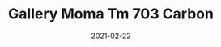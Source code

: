 ---
tags: 
  - "To Market"
  - "Loose Lay LVT"
  - "Gallery"
title: "Gallery Moma Tm 703 Carbon"
designer: "To Market"
image_primary: "img/GALLERY-703.jpg"
href: "https://www.tomkt.com/copy-of-woven-swatches"
description: "Size%3A%2012%22%20X%2024%22%A0/%20Wear%20layer%3A%20.5mm%20%2820mil%29%A0/%20Edge%3A%20Square%A0/%20Thickness%3A%205.0mm%20/%20Sq.ft/Ctn%3A%2020%A0/%20Installation%3A%20Glue%20Down"
category: "loose-lay-lvt-gallery"
subtitle: ""
manufacturer: "ToMarket"
slug: "/manufacturers/tomarket/loose-lay-lvt-gallery/to-market-gallery-moma-tm-703-carbon"
date: "2021-02-22"
---